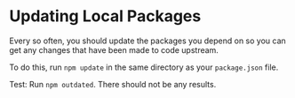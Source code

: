 # Updating Local Packages

Every so often, you should update the packages you depend on so you can get any changes that have been made to code upstream.

To do this, run `npm update` in the same directory as your `package.json` file.

Test: Run `npm outdated`. There should not be any results.
